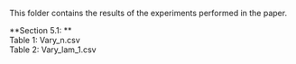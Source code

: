 This folder contains the results of the experiments performed in the paper.

**Section 5.1: ** <br />
Table 1: Vary_n.csv <br />
Table 2: Vary_lam_1.csv <br />
